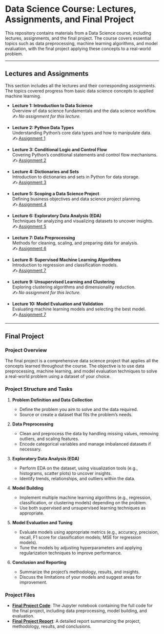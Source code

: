 # Data Science Course: Lectures, Assignments, and Final Project

This repository contains materials from a Data Science course, including lectures, assignments, and the final project. The course covers essential topics such as data preprocessing, machine learning algorithms, and model evaluation, with the final project applying these concepts to a real-world problem.

---

## **Lectures and Assignments**

This section includes all the lectures and their corresponding assignments. The topics covered progress from basic data science concepts to applied machine learning.

- **Lecture 1: Introduction to Data Science**  
  Overview of data science fundamentals and the data science workflow.  
  ✍️ *No assignment for this lecture.*

- **Lecture 2: Python Data Types**  
  Understanding Python’s core data types and how to manipulate data.  
  ✍️ [Assignment 1](./Assignment/Assignment1/assignment_1.ipynb)

- **Lecture 3: Conditional Logic and Control Flow**  
  Covering Python’s conditional statements and control flow mechanisms.  
  ✍️ [Assignment 2](./Assignment/Assignment2/assignment_2.ipynb)

- **Lecture 4: Dictionaries and Sets**  
  Introduction to dictionaries and sets in Python for data storage.  
  ✍️ [Assignment 3](./Assignment/Assignment3/assignment_3.ipynb)

- **Lecture 5: Scoping a Data Science Project**  
  Defining business objectives and data science project planning.  
  ✍️ [Assignment 4](./Assignment/Assignment4/assignment_4.ipynb)

- **Lecture 6: Exploratory Data Analysis (EDA)**  
  Techniques for analyzing and visualizing datasets to uncover insights.  
  ✍️ [Assignment 5](./Assignment/Assignment5/assignment_5.ipynb)

- **Lecture 7: Data Preprocessing**  
  Methods for cleaning, scaling, and preparing data for analysis.  
  ✍️ [Assignment 6](./Assignment/Assignment6/assignment_6.ipynb)

- **Lecture 8: Supervised Machine Learning Algorithms**  
  Introduction to regression and classification models.  
  ✍️ [Assignment 7](./Assignment/Assignment7/assignment_7.ipynb)

- **Lecture 9: Unsupervised Learning and Clustering**  
  Exploring clustering algorithms and dimensionality reduction.  
  ✍️ *No assignment for this lecture.*

- **Lecture 10: Model Evaluation and Validation**  
  Evaluating machine learning models and selecting the best model.  
  ✍️ [Assignment 7](./Assignment/Assignment7/assignment_7.ipynb)

---

## **Final Project**

### **Project Overview**

The final project is a comprehensive data science project that applies all the concepts learned throughout the course. The objective is to use data preprocessing, machine learning, and model evaluation techniques to solve a real-world problem using a dataset of your choice.

### **Project Structure and Tasks**

1. **Problem Definition and Data Collection**  
   - Define the problem you aim to solve and the data required.  
   - Source or create a dataset that fits the problem’s needs.

2. **Data Preprocessing**  
   - Clean and preprocess the data by handling missing values, removing outliers, and scaling features.
   - Encode categorical variables and manage imbalanced datasets if necessary.

3. **Exploratory Data Analysis (EDA)**  
   - Perform EDA on the dataset, using visualization tools (e.g., histograms, scatter plots) to uncover insights.
   - Identify trends, relationships, and outliers within the data.

4. **Model Building**  
   - Implement multiple machine learning algorithms (e.g., regression, classification, or clustering models) depending on the problem.  
   - Use both supervised and unsupervised learning techniques as appropriate.

5. **Model Evaluation and Tuning**  
   - Evaluate models using appropriate metrics (e.g., accuracy, precision, recall, F1 score for classification models; MSE for regression models).
   - Tune the models by adjusting hyperparameters and applying regularization techniques to improve performance.

6. **Conclusion and Reporting**  
   - Summarize the project’s methodology, results, and insights.
   - Discuss the limitations of your models and suggest areas for improvement.

### **Project Files**

- **[Final Project Code](Final/final.ipynb)**: The Jupyter notebook containing the full code for the final project, including data preprocessing, model building, and evaluation.
- **[Final Project Report](Final/Analysis_of_sleep.pdf)**: A detailed report summarizing the project, methodology, results, and conclusions.


